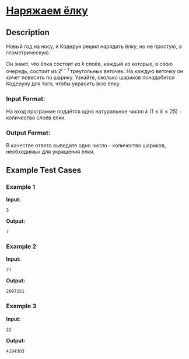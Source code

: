 # [Наряжаем ёлку](link)

## Description

Новый год на носу, и Кодерун решил нарядить ёлку, но не простую, а геометрическую.

Он знает, что ёлка состоит из $k$ слоёв, каждый из которых, в свою очередь, состоит из $2^{i - 1}$ треугольных веточек. На каждую веточку он хочет повесить по шарику. Узнайте, сколько шариков понадобится Кодеруну для того, чтобы украсить всю ёлку.

### Input Format:

На вход программе подаётся одно натуральное число $k$ $(1 \leq k \leq 25)$  $-$ количество слоёв ёлки.

### Output Format:

В качестве ответа выведите одно число - количество шариков, необходимых для украшения ёлки.

## Example Test Cases

### Example 1

**Input:**
```
3

```

**Output:**
```
7
```

### Example 2

**Input:**
```
21

```

**Output:**
```
2097151
```

### Example 3

**Input:**
```
22

```

**Output:**
```
4194303
```

